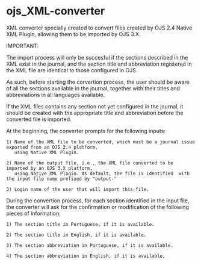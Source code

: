 # ojs_XML-converter
XML converter specially created to convert files created by OJS 2.4 Native XML Plugin, allowing them to be imported by OJS 3.X. 

IMPORTANT:

The import process will only be succesful if the sections described in the XML exist in the journal, and the section title and abbreviation registered in the XML file are identical to those configured in OJS.

As such, before starting the corvertion process, the user should be aware of all the sections available in the journal, together with their titles and abbreviations in all languages available.

If the XML files contains any section not yet configured in the journal, it should be created with the appropriate title and abbreviation before the converted file is imported.

At the beginning, the converter prompts for the following inputs:

    1) Name of the XML file to be converted, which must be a journal issue exported from an OJS 2.4 platform, 
       using Native XML Plugin.

    2) Name of the output file, i.e., the XML file converted to be imported by an OJS 3.X platform, 
       using Native XML Plugin. As default, the file is identified  with the input file name prefixed by "output-"
	
    3) Login name of the user that will import this file.

During the convertion process, for each section identified in the input file, the converter will ask for the confirmation or modification of the following pieces of information:

    1) The section title in Portuguese, if it is available.

    2) The section title in English, if it is available.

    3) The section abbreviation in Portuguese, if it is available.

    4) The section abbreviation in English, if it is available.
